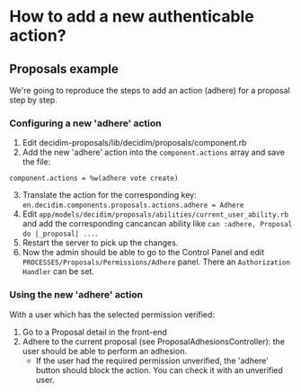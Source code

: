 # How to add a new authenticable action?
## Proposals example
We're going to reproduce the steps to add an action (adhere) for a proposal step by step.
### Configuring a new 'adhere' action
1. Edit decidim-proposals/lib/decidim/proposals/component.rb
1. Add the new 'adhere' action into the `component.actions` array and save the file:
```
component.actions = %w(adhere vote create)
```

3. Translate the action for the corresponding key: `en.decidim.components.proposals.actions.adhere = Adhere`
1. Edit `app/models/decidim/proposals/abilities/current_user_ability.rb` and add the corresponding cancancan ability like `can :adhere, Proposal do |_proposal| ...`.
1. Restart the server to pick up the changes.
1. Now the admin should be able to go to the Control Panel and edit `PROCESSES/Proposals/Permissions/Adhere` panel. There an `Authorization Handler` can be set.

### Using the new 'adhere' action
With a user which has the selected permission verified:
1. Go to a Proposal detail in the front-end
1. Adhere to the current proposal (see ProposalAdhesionsController): the user should be able to perform an adhesion.
    - If the user had the required permission unverified, the 'adhere' button should block the action. You can check it with an unverified user.
